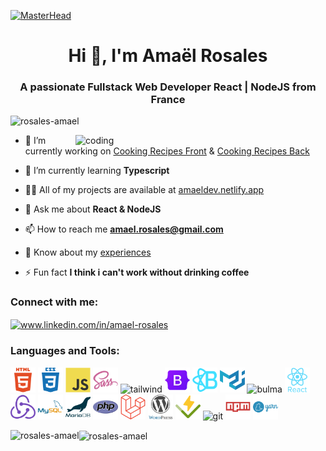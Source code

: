 
[![MasterHead](https://res.cloudinary.com/superfolio/image/upload/v1620689979/68747470733a2f2f692e70696e696d672e636f6d2f6f726967696e616c732f63362f33332f63322f63363333633230656465383266306530636564376435373064626533613166332e676966_yjuh2s.gif)](https://amaeldev.netlify.app)
<h1 align="center">Hi 👋, I'm Amaël Rosales</h1>
<h3 align="center">A passionate Fullstack Web Developer React | NodeJS from France</h3>


<p align="left"> <img src="https://komarev.com/ghpvc/?username=rosales-amael&label=Profile%20views&color=0e75b6&style=flat" alt="rosales-amael" /> </p>


<img align="right" alt="coding" width="400" src="https://i.pinimg.com/originals/e4/26/70/e426702edf874b181aced1e2fa5c6cde.gif" />

- 🔭 I’m currently working on [Cooking Recipes Front](https://github.com/Rosales-Amael/Cooking-Recipes-Frontend) & [Cooking Recipes Back](https://github.com/Rosales-Amael/Cooking-Recipes-Backend)

- 🌱 I’m currently learning **Typescript**

- 👨‍💻 All of my projects are available at [amaeldev.netlify.app](https://amaeldev.netlify.app)

- 💬 Ask me about **React & NodeJS**

- 📫 How to reach me **amael.rosales@gmail.com**

- 📄 Know about my [experiences](https://drive.google.com/file/d/1R5N0tr_nKKNcRTdkTLkhAw7viCBMdmhv/view)

- ⚡ Fun fact **I think i can't work without drinking coffee**


<h3 align="left">Connect with me:</h3>
<p align="left">
<a href="https://www.linkedin.com/in/amael-rosales" target="blank"><img align="center" src="https://raw.githubusercontent.com/rahuldkjain/github-profile-readme-generator/master/src/images/icons/Social/linked-in-alt.svg" alt="www.linkedin.com/in/amael-rosales" height="30" width="40" /></a>
</p>

<h3 align="left">Languages and Tools:</h3>
<p align="left"><img src="https://github.com/devicons/devicon/blob/master/icons/html5/html5-plain-wordmark.svg" alt="html5" width="40" height="40"/> <img src="https://github.com/devicons/devicon/blob/master/icons/css3/css3-plain-wordmark.svg" alt="css3" width="40" height="40"/> <img src="https://raw.githubusercontent.com/devicons/devicon/master/icons/javascript/javascript-original.svg" alt="javascript" width="40" height="40"/> <img src="https://raw.githubusercontent.com/devicons/devicon/master/icons/sass/sass-original.svg" alt="sass" width="40" height="40"/> <img src="https://www.vectorlogo.zone/logos/tailwindcss/tailwindcss-icon.svg" alt="tailwind" width="40" height="40"/> <img src="https://github.com/devicons/devicon/blob/master/icons/bootstrap/bootstrap-original.svg" alt="bootstrap" width="40" height="40"/> <img src= "https://github.com/devicons/devicon/blob/master/icons/reactbootstrap/reactbootstrap-original.svg" alt="reactbootstrap" width="40" height="40"/> <img src="https://github.com/devicons/devicon/blob/master/icons/materialui/materialui-original.svg" title="Material UI" alt="Material UI" width="40" height="40"/> <img src="https://raw.githubusercontent.com/gilbarbara/logos/804dc257b59e144eaca5bc6ffd16949752c6f789/logos/bulma.svg" alt="bulma" width="40" height="40"/> <img src="https://raw.githubusercontent.com/devicons/devicon/master/icons/react/react-original-wordmark.svg" alt="react" width="40" height="40"/> <img src="https://raw.githubusercontent.com/devicons/devicon/master/icons/redux/redux-original.svg" alt="redux" width="40" height="40"/> <img src="https://raw.githubusercontent.com/devicons/devicon/master/icons/mysql/mysql-original-wordmark.svg" alt="mysql" width="40" height="40"/> <img src="https://github.com/devicons/devicon/blob/master/icons/mariadb/mariadb-original-wordmark.svg" alt="mariadb" width="40" height="40"/> <img src="https://raw.githubusercontent.com/devicons/devicon/master/icons/php/php-original.svg" alt="php" width="40" height="40"/> <img src="https://github.com/devicons/devicon/blob/master/icons/laravel/laravel-original.svg" alt="laravel" width="40" height="40"/> <img src="https://github.com/devicons/devicon/blob/master/icons/wordpress/wordpress-original.svg" alt="wordpress" width="40" height="40"/> <img src="https://github.com/devicons/devicon/blob/master/icons/vitest/vitest-original.svg" alt="vitest" width="40" height="40"/> <img src="https://www.vectorlogo.zone/logos/git-scm/git-scm-icon.svg" alt="git" width="40" height="40"/> <img src="https://github.com/devicons/devicon/blob/master/icons/npm/npm-original-wordmark.svg" alt="npm" width="40" height="40"/> <img src="https://github.com/devicons/devicon/blob/master/icons/yarn/yarn-original-wordmark.svg" alt="yarn" width="40" height="40"/>

 </p>

<p><img align="left" src="https://github-readme-stats.vercel.app/api/top-langs?username=rosales-amael&show_icons=true&locale=en&layout=compact" alt="rosales-amael" /></p>

<p><img align="center" src="https://github-readme-streak-stats.herokuapp.com/?user=rosales-amael&" alt="rosales-amael" /></p>
